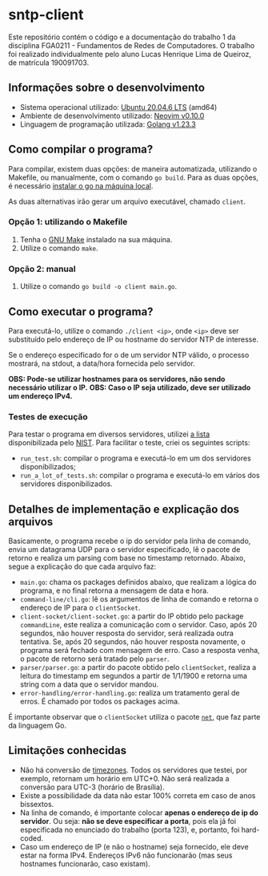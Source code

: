 # sntp-client

Este repositório contém o código e a documentação do trabalho 1 da disciplina FGA0211 - Fundamentos de Redes de Computadores.
O trabalho foi realizado individualmente pelo aluno Lucas Henrique Lima de Queiroz, de matrícula 190091703.

## Informações sobre o desenvolvimento

- Sistema operacional utilizado: [Ubuntu 20.04.6 LTS](https://releases.ubuntu.com/20.04/) (amd64)
- Ambiente de desenvolvimento utilizado: [Neovim v0.10.0](https://github.com/neovim/neovim)
- Linguagem de programação utilizada: [Golang v1.23.3](https://go.dev/)

## Como compilar o programa?

Para compilar, existem duas opções: de maneira automatizada, utilizando o Makefile, ou manualmente, com o comando `go build`.
Para as duas opções, é necessário [instalar o go na máquina local](https://go.dev/dl/).

As duas alternativas irão gerar um arquivo executável, chamado `client`.

### Opção 1: utilizando o Makefile

1. Tenha o [GNU Make](https://www.gnu.org/software/make/) instalado na sua máquina.
2. Utilize o comando `make`.

### Opção 2: manual

1. Utilize o comando `go build -o client main.go`.

## Como executar o programa?

Para executá-lo, utilize o comando `./client <ip>`, onde `<ip>` deve ser substituído pelo endereço de IP ou hostname do servidor NTP de interesse. 

Se o endereço especificado for o de um servidor NTP válido, o processo mostrará, na stdout, a data/hora fornecida pelo servidor. 



**OBS: Pode-se utilizar hostnames para os servidores, não sendo necessário utilizar o IP.**
**OBS: Caso o IP seja utilizado, deve ser utilizado um endereço IPv4.**

### Testes de execução

Para testar o programa em diversos servidores, utilizei [a lista](https://tf.nist.gov/tf-cgi/servers.cgi) disponibilizada pelo [NIST](https://www.nist.gov/).
Para facilitar o teste, criei os seguintes scripts:

- `run_test.sh`: compilar o programa e executá-lo em um dos servidores disponibilizados;
- `run_a_lot_of_tests.sh`: compilar o programa e executá-lo em vários dos servidores disponibilizados.

## Detalhes de implementação e explicação dos arquivos

Basicamente, o programa recebe o ip do servidor pela linha de comando, envia um datagrama UDP para o servidor especificado, lê o pacote de retorno e realiza um parsing com base no timestamp retornado. Abaixo, segue a explicação do que cada arquivo faz:

- `main.go`: chama os packages definidos abaixo, que realizam a lógica do programa, e no final retorna a mensagem de data e hora.
- `command-line/cli.go`: lê os argumentos de linha de comando e retorna o endereço de IP para o `clientSocket`. 
- `client-socket/client-socket.go`: a partir do IP obtido pelo package `commandLine`, este realiza a comunicação com o servidor. Caso, após 20 segundos, não houver resposta do servidor, será realizada outra tentativa. Se, após 20 segundos, não houver resposta novamente, o programa será fechado com mensagem de erro. Caso a resposta venha, o pacote de retorno será tratado pelo `parser`.
- `parser/parser.go`: a partir do pacote obtido pelo `clientSocket`, realiza a leitura do timestamp em segundos a partir de 1/1/1900 e retorna uma string com a data que o servidor mandou.
- `error-handling/error-handling.go`: realiza um tratamento geral de erros. É chamado por todos os packages acima.

É importante observar que o `clientSocket` utiliza o pacote [`net`](https://pkg.go.dev/net), que faz parte da linguagem Go.

## Limitações conhecidas

- Não há conversão de [timezones](https://en.wikipedia.org/wiki/Coordinated_Universal_Time). Todos os servidores que testei, por exemplo, retornam um horário em UTC+0. Não será realizada a conversão para UTC-3 (horário de Brasília).
- Existe a possibilidade da data não estar 100% correta em caso de anos bissextos.
- Na linha de comando, é importante colocar **apenas o endereço de ip do servidor**. Ou seja: **não se deve especificar a porta**, pois ela já foi especificada no enunciado do trabalho (porta 123), e, portanto, foi hard-coded.
- Caso um endereço de IP (e não o hostname) seja fornecido, ele deve estar na forma IPv4. Endereços IPv6 não funcionarão (mas seus hostnames funcionarão, caso existam).
